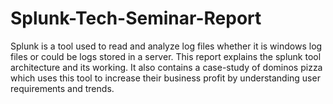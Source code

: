 # Splunk-Tech-Seminar-Report
Splunk is a tool used to read and analyze log files whether it is windows log files or could be logs stored in a server.
This report explains the splunk tool architecture and its working.
It also contains a case-study of dominos pizza which uses this tool to increase their business profit by understanding user requirements and trends.
